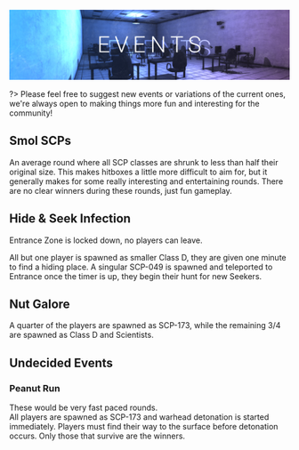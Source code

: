 ![Events Banner](media/events.png)

?> Please feel free to suggest new events or variations of the current ones, we're always open to making things more fun and interesting for the community!

## Smol SCPs
An average round where all SCP classes are shrunk to less than half their original size. This makes hitboxes a little more difficult to aim for, but it generally makes for some really interesting and entertaining rounds. There are no clear winners during these rounds, just fun gameplay.

## Hide & Seek Infection
Entrance Zone is locked down, no players can leave.

All but one player is spawned as smaller Class D, they are given one minute to find a hiding place. A singular SCP-049 is spawned and teleported to Entrance once the timer is up, they begin their hunt for new Seekers.

## Nut Galore
A quarter of the players are spawned as SCP-173, while the remaining 3/4 are spawned as Class D and Scientists.

## Undecided Events

### Peanut Run
These would be very fast paced rounds.<br>
All players are spawned as SCP-173 and warhead detonation is started immediately. Players must find their way to the surface before detonation occurs. Only those that survive are the winners.
